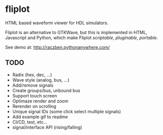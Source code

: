 # fliplot
HTML based waveform viewer for HDL simulators.

Fliplot is an alternative to GTKWave, but this is implemented in HTML, Javascript and Python, which
make Fliplot *scriptable*, *pluginable*, *portable*.

See demo at: http://raczben.pythonanywhere.com/

## TODO

 - Radix (hex, dec, ...)
 - Wave style (analog, bus, ...)
 - Add/remove signals
 - Create groups/bus, unbound bus
 - Support touch screen
 - Optimaze render and zoom
 - Rerender on scrolling
 - Unique signal IDs (some click select multiple signals)
 - Add example gif to readme
 - CI/CD, test, etc...
 - signal/interface API (rising/falling)
